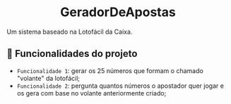 <h1 align="center">GeradorDeApostas</h1>

<p>
    Um sistema baseado na Lotofácil da Caixa.
</p>


## :hammer: Funcionalidades do projeto
- `Funcionalidade 1`: gerar os 25 números que formam o chamado "volante" da lotofácil;
- `Funcionalidade 2`: pergunta quantos números o apostador quer jogar e os gera com base no volante anteriormente criado;  

